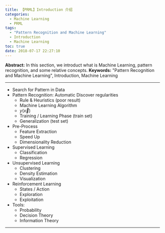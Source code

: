 ```yaml
---
title: 【PRML】Introduction 介绍
categories:
  - Machine Learning
  - PRML
tags:
  - "Pattern Recognition and Machine Learning"
  - Introduction
  - Machine Learning
toc: true
date: 2018-07-17 22:27:10
---
```


**Abstract:** In this section, we introduct what is Machine Learning, pattern recognition, and some relative concepts.
**Keywords:** "Pattern Recognition and Machine Learning", Introduction, Machine Learning

<!--more-->

---------------

- Search for Pattern in Data
- Pattern Recognition: Automatic Discover regularities
    - Rule & Heuristics (poor result)
    - Machine Learning Algorithm
    - $y(\vec{x})$
    - Training / Learning Phase (train set)
    - Generalization (test set)
- Pre-Process
    - Feature Extraction
    - Speed Up
    - Dimensionality Reduction
- Supervised Learning
    - Classification
    - Regression
- Unsupervised Learning
    - Clustering
    - Density Estimation
    - Visualization
- Reinforcement Learning
    - States / Action
    - Exploration
    - Exploitation
- Tools:
    - Probability
    - Decision Theory
    - Information Theory
------------------





